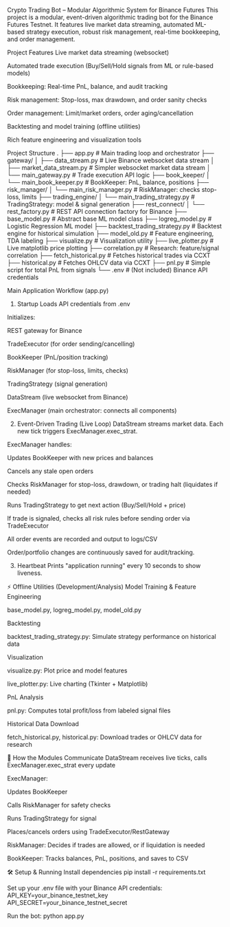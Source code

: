 Crypto Trading Bot – Modular Algorithmic System for Binance Futures
This project is a modular, event-driven algorithmic trading bot for the Binance Futures Testnet. It features live market data streaming, automated ML-based strategy execution, robust risk management, real-time bookkeeping, and order management.

Project Features
Live market data streaming (websocket)

Automated trade execution (Buy/Sell/Hold signals from ML or rule-based models)

Bookkeeping: Real-time PnL, balance, and audit tracking

Risk management: Stop-loss, max drawdown, and order sanity checks

Order management: Limit/market orders, order aging/cancellation

Backtesting and model training (offline utilities)

Rich feature engineering and visualization tools

Project Structure
.
├── app.py                           # Main trading loop and orchestrator
├── gateway/
│   ├── data_stream.py               # Live Binance websocket data stream
│   ├── market_data_stream.py        # Simpler websocket market data stream
│   └── main_gateway.py              # Trade execution API logic
├── book_keeper/
│   └── main_book_keeper.py          # BookKeeper: PnL, balance, positions
├── risk_manager/
│   └── main_risk_manager.py         # RiskManager: checks stop-loss, limits
├── trading_engine/
│   └── main_trading_strategy.py     # TradingStrategy: model & signal generation
├── rest_connect/
│   └── rest_factory.py              # REST API connection factory for Binance
├── base_model.py                    # Abstract base ML model class
├── logreg_model.py                  # Logistic Regression ML model
├── backtest_trading_strategy.py     # Backtest engine for historical simulation
├── model_old.py                     # Feature engineering, TDA labeling
├── visualize.py                     # Visualization utility
├── live_plotter.py                  # Live matplotlib price plotting
├── correlation.py                   # Research: feature/signal correlation
├── fetch_historical.py              # Fetches historical trades via CCXT
├── historical.py                    # Fetches OHLCV data via CCXT
├── pnl.py                           # Simple script for total PnL from signals
└── .env                             # (Not included) Binance API credentials

Main Application Workflow (app.py)
1. Startup
Loads API credentials from .env

Initializes:

REST gateway for Binance

TradeExecutor (for order sending/cancelling)

BookKeeper (PnL/position tracking)

RiskManager (for stop-loss, limits, checks)

TradingStrategy (signal generation)

DataStream (live websocket from Binance)

ExecManager (main orchestrator: connects all components)

2. Event-Driven Trading (Live Loop)
DataStream streams market data. Each new tick triggers ExecManager.exec_strat.

ExecManager handles:

Updates BookKeeper with new prices and balances

Cancels any stale open orders

Checks RiskManager for stop-loss, drawdown, or trading halt (liquidates if needed)

Runs TradingStrategy to get next action (Buy/Sell/Hold + price)

If trade is signaled, checks all risk rules before sending order via TradeExecutor

All order events are recorded and output to logs/CSV

Order/portfolio changes are continuously saved for audit/tracking.

3. Heartbeat
Prints "application running" every 10 seconds to show liveness.

⚡ Offline Utilities (Development/Analysis)
Model Training & Feature Engineering

base_model.py, logreg_model.py, model_old.py

Backtesting

backtest_trading_strategy.py: Simulate strategy performance on historical data

Visualization

visualize.py: Plot price and model features

live_plotter.py: Live charting (Tkinter + Matplotlib)

PnL Analysis

pnl.py: Computes total profit/loss from labeled signal files

Historical Data Download

fetch_historical.py, historical.py: Download trades or OHLCV data for research

🔌 How the Modules Communicate
DataStream receives live ticks, calls ExecManager.exec_strat every update

ExecManager:

Updates BookKeeper

Calls RiskManager for safety checks

Runs TradingStrategy for signal

Places/cancels orders using TradeExecutor/RestGateway

RiskManager: Decides if trades are allowed, or if liquidation is needed

BookKeeper: Tracks balances, PnL, positions, and saves to CSV

🛠️ Setup & Running
Install dependencies
pip install -r requirements.txt

Set up your .env file with your Binance API credentials:
API_KEY=your_binance_testnet_key
API_SECRET=your_binance_testnet_secret

Run the bot:
python app.py

